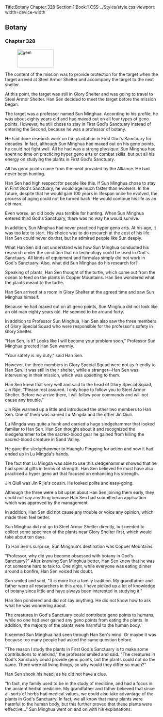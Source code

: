 Title:Botany 
Chapter:328 
Section:1 
Book:1 
CSS:../Styles/style.css 
viewport: width=device-width
  
## Botany
### Chapter 328
  
<figure>
	<img src="../Images/gem.gif" alt="gem" id="gem" width="120" height="60" />
</figure>
  

  
The content of the mission was to provide protection for the target when the target arrived at Steel Armor Shelter and accompany the target to the next shelter.

At this point, the target was still in Glory Shelter and was going to travel to Steel Armor Shelter. Han Sen decided to meet the target before the mission began.

The target was a professor named Sun Minghua. According to his profile, he was about eighty years old and had maxed out on all four types of geno points. However, he still chose to stay in First God's Sanctuary instead of entering the Second, because he was a professor of botany.

He had done research work on the plantation in First God's Sanctuary for decades. In fact, although Sun Minghua had maxed out on his geno points, he could not fight well. All he had was a strong physique. Sun Minghua had spent no time on practicing hyper geno arts or combat skills, but put all his energy on studying the plants in First God's Sanctuary.

All his geno points came from the meat provided by the Alliance. He had never been hunting.

Han Sen had high respect for people like this. If Sun Minghua chose to stay in First God's Sanctuary, he would age much faster than evolvers. In the future, despite that he would gain 100 years in lifespan once he evolved, the process of aging could not be turned back. He would continue his life as an old man.

Even worse, an old body was terrible for hunting. When Sun Minghua entered third God's Sanctuary, there was no way he would survive.

In addition, Sun Minghua had never practiced hyper geno arts. At his age, it was too late to start. His choice was to do research at the cost of his life. Han Sen could never do that, but he admired people like Sun deeply.

What Han Sen did not understand was how Sun Minghua conducted his research under the condition that no technology could be used in God's Sanctuary. All kinds of equipment and formulas simply did not work in God's Sanctuary. Also, what did Sun Minghua do his research for?

Speaking of plants, Han Sen thought of the turtle, which came out from the ocean to feed on the plants in Copper Mountains. Han Sen wondered what the plants meant to the turtle.

Han Sen arrived at a room in Glory Shelter at the agreed time and saw Sun Minghua himself.

Because he had maxed out on all geno points, Sun Minghua did not look like an old man eighty years old. He seemed to be around forty.

In addition to Professor Sun Minghua, Han Sen also saw the three members of Glory Special Squad who were responsible for the professor's safety in Glory Shelter.

"Han Sen, is it? Looks like I will become your problem soon," Professor Sun Minghua greeted Han Sen warmly.

"Your safety is my duty," said Han Sen.

However, the three members in Glory Special Squad were not as friendly to Han Sen. It was still in their shelter, while a stranger--Han Sen was intervening in their mission, which was upsetting to them.

Han Sen knew that very well and said to the head of Glory Special Squad, Jin Rijie, "Please rest assured. I only hope to follow you to Steel Armor Shelter. Before we arrive there, I will follow your commands and will not cause any trouble."

Jin Rijie warmed up a little and introduced the other two members to Han Sen. One of them was named Lu Mingda and the other Jin Qiuli.

Lu Mingda was quite a hunk and carried a huge sledgehammer that looked familiar to Han Sen. Han Sen thought about it and recognized the sledgehammer to be the sacred-blood gear he gained from killing the sacred-blood creature in Sand Valley.

He gave the sledgehammer to Huangfu Pingqing for action and now it had ended up in Lu Mingda's hands.

The fact that Lu Mingda was able to use this sledgehammer showed that he had special gifts in terms of strength. Han Sen believed he must have also practiced a hyper geno art that focused on enhancing his strength.

Jin Qiuli was Jin Rijie's cousin. He looked polite and easy-going.

Although the three were a bit upset about Han Sen joining them early, they could not say anything because Han Sen had submitted an application which was approved by the management.

In addition, Han Sen did not cause any trouble or voice any opinion, which made them feel better.

Sun Minghua did not go to Steel Armor Shelter directly, but needed to collect some specimen of the plants near Glory Shelter first, which would take about ten days.

To Han Sen's surprise, Sun Minghua's destination was Copper Mountains.

"Professor, why did you become obsessed with botany in God's Sanctuary?" After knowing Sun Minghua better, Han Sen knew that he was not someone hard to talk to. One night, while everyone was eating dinner around a bonfire, Han Sen voiced his doubt.

Sun smiled and said, "It is more like a family tradition. My grandfather and father were all researchers in this area. I have picked up a lot of knowledge of botany since little and have always been interested in studying it."

Han Sen pondered and did not say anything. He did not know how to ask what he was wondering about.

The creatures in God's Sanctuary could contribute geno points to humans, while no one had ever gained any geno points from eating the plants. In addition, the majority of the plants were harmful to the human body.

It seemed Sun Minghua had seen through Han Sen's mind. Or maybe it was because too many people had asked the same question before.

"The reason I study the plants in First God's Sanctuary is to make some contributions to mankind," the professor smiled and said. "The creatures in God's Sanctuary could provide geno points, but the plants could not do the same. There were all living things, so why would they differ so much?"

Han Sen shook his head, as he did not have a clue.

"In fact, my family used to be in the study of medicine, and had a focus in the ancient herbal medicine. My grandfather and father believed that since all sorts of herbs had medical values, we could also take advantage of the plants in God's Sanctuary. In fact, we all know that many plants were harmful to the human body, but this further proved that these plants were effective…" Sun Minghua went on and on with his explanations.